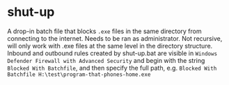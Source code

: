 # shut-up
A drop-in batch file that blocks `.exe` files in the same directory from connecting to the internet. Needs to be ran as administrator. Not recursive, will only work with .exe files at the same level in the directory structure. Inbound and outbound rules created by shut-up.bat are visible in `Windows Defender Firewall with Advanced Security` and begin with the string `Blocked With Batchfile`, and then specify the full path, e.g. `Blocked With Batchfile H:\test\program-that-phones-home.exe`
